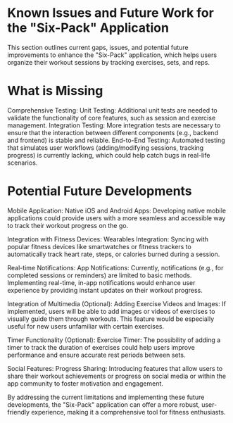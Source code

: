 # Known Issues and Future Work for the "Six-Pack" Application

This section outlines current gaps, issues, and potential future improvements to enhance the "Six-Pack" application, which helps users organize their workout sessions by tracking exercises, sets, and reps.

# What is Missing

Comprehensive Testing:
Unit Testing: Additional unit tests are needed to validate the functionality of core features, such as session and exercise management.
Integration Testing: More integration tests are necessary to ensure that the interaction between different components (e.g., backend and frontend) is stable and reliable.
End-to-End Testing: Automated testing that simulates user workflows (adding/modifying sessions, tracking progress) is currently lacking, which could help catch bugs in real-life scenarios.

# Potential Future Developments

Mobile Application:
Native iOS and Android Apps: Developing native mobile applications could provide users with a more seamless and accessible way to track their workout progress on the go.

Integration with Fitness Devices:
Wearables Integration: Syncing with popular fitness devices like smartwatches or fitness trackers to automatically track heart rate, steps, or calories burned during a session.

Real-time Notifications:
App Notifications: Currently, notifications (e.g., for completed sessions or reminders) are limited to basic methods. Implementing real-time, in-app notifications would enhance user experience by providing instant updates on their workout progress.

Integration of Multimedia (Optional):
Adding Exercise Videos and Images: If implemented, users will be able to add images or videos of exercises to visually guide them through workouts. This feature would be especially useful for new users unfamiliar with certain exercises.

Timer Functionality (Optional):
Exercise Timer: The possibility of adding a timer to track the duration of exercises could help users improve performance and ensure accurate rest periods between sets.

Social Features:
Progress Sharing: Introducing features that allow users to share their workout achievements or progress on social media or within the app community to foster motivation and engagement.

By addressing the current limitations and implementing these future developments, the "Six-Pack" application can offer a more robust, user-friendly experience, making it a comprehensive tool for fitness enthusiasts.
